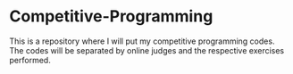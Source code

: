 # Competitive-Programming
This is a repository where I will put my competitive programming codes. The codes will be separated by online judges and the respective exercises performed.
